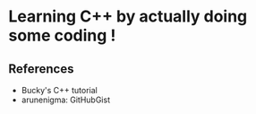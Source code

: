 # Learning C++ by actually doing some coding !
## References
* Bucky's C++ tutorial
* arunenigma: GitHubGist
